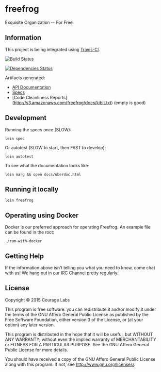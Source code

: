 # freefrog

Exquisite Organization -- For Free

## Information

This project is being integrated using
[Travis-CI](https://travis-ci.org/).

[![Build Status](https://travis-ci.org/couragelabs/freefrog.svg?branch=master)](https://travis-ci.org/couragelabs/freefrog)

[![Dependencies Status](http://jarkeeper.com/couragelabs/freefrog/status.svg)](http://jarkeeper.com/couragelabs/freefrog)

Artifacts generated:

 * [API Documentation](http://s3.amazonaws.com/freefrog/docs/uberdoc.html)
 * [Specs](http://s3.amazonaws.com/freefrog/docs/specs.txt)
 * [Code Cleanliness Reports]
   (http://s3.amazonaws.com/freefrog/docs/kibit.txt) (empty is good)

## Development

Running the specs once (SLOW):

    lein spec

Or autotest (SLOW to start, then FAST to develop):

    lein autotest

To see what the documentation looks like:

    lein marg && open docs/uberdoc.html

## Running it locally

    lein freefrog

## Operating using Docker

Docker is our preferred approach for operating Freefrog. An example file
can be found in the root:

    ./run-with-docker

## Getting Help

If the information above isn't telling you what you need to know, come chat
with us! We hang out in
[our IRC Channel](https://kiwiirc.com/client/irc.freenode.net/?nick=guest|?#couragelabs)
pretty regularly.

## License

Copyright © 2015 Courage Labs

This program is free software: you can redistribute it and/or modify
it under the terms of the GNU Affero General Public License as published by
the Free Software Foundation, either version 3 of the License, or
(at your option) any later version.

This program is distributed in the hope that it will be useful,
but WITHOUT ANY WARRANTY; without even the implied warranty of
MERCHANTABILITY or FITNESS FOR A PARTICULAR PURPOSE.  See the
GNU Affero General Public License for more details.

You should have received a copy of the GNU Affero General Public License
along with this program.  If not, see <http://www.gnu.org/licenses/>.
